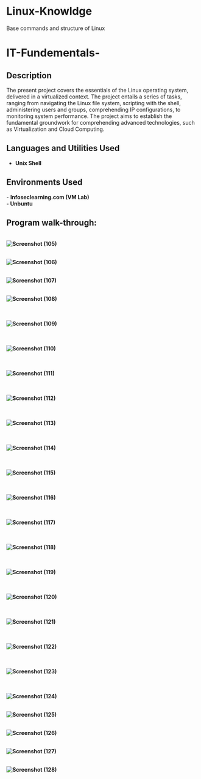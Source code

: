 # Linux-Knowldge
Base commands and structure of Linux 
# IT-Fundementals-

<h2>Description</h2>
The present project covers the essentials of the Linux operating system, delivered in a virtualized context. The project entails a series of tasks, ranging from navigating the Linux file system, scripting with the shell, 
administering users and groups, comprehending IP configurations, to monitoring system performance. The project aims to establish the fundamental groundwork for comprehending advanced technologies, such as Virtualization and Cloud Computing.
<br />

<h2>Languages and Utilities Used</h2>

- <b>Unix Shell</b> 

<h2>Environments Used </h2>
- <b>Infoseclearning.com (VM Lab)</br>
- <b>Unbuntu</br>

<h2>Program walk-through:</h2>

<p align="center">

<br />![Screenshot (105)](https://github.com/Radel024/Linux-Knowldge/assets/137848295/a80c85c3-2dd0-4382-84f7-74700ac8c035)
<br />

<br />![Screenshot (106)](https://github.com/Radel024/Linux-Knowldge/assets/137848295/823dfadd-3b1c-49b2-8d8f-b6fd8ca949e4)
<br />

<br />![Screenshot (107)](https://github.com/Radel024/Linux-Knowldge/assets/137848295/e75336db-a891-432b-bc3f-adc72327d4c9)
<br />

<br />![Screenshot (108)](https://github.com/Radel024/Linux-Knowldge/assets/137848295/d508397b-17c9-4f22-aad9-33a973da543f)
<br />
<br />

<br />![Screenshot (109)](https://github.com/Radel024/Linux-Knowldge/assets/137848295/32a81550-dd42-4451-809d-2a237e23fdb4)
<br />
<br />

<br />![Screenshot (110)](https://github.com/Radel024/Linux-Knowldge/assets/137848295/762199ad-7ec8-4965-a9cd-f221d038c782)
<br />
<br />

<br />![Screenshot (111)](https://github.com/Radel024/Linux-Knowldge/assets/137848295/700b2166-2fb5-4c12-841f-14d51d7f402d)
<br />
<br />

<br />![Screenshot (112)](https://github.com/Radel024/Linux-Knowldge/assets/137848295/98e264bd-897e-4b44-a0d4-1f9cd2372daa)
<br />
<br />

<br />![Screenshot (113)](https://github.com/Radel024/Linux-Knowldge/assets/137848295/edc3f70d-441b-49c7-b916-eef34d7927f7)
<br />
<br />

<br />![Screenshot (114)](https://github.com/Radel024/Linux-Knowldge/assets/137848295/7e8beb2e-d5e6-418c-9f5f-113843f183dd)
<br />
<br />

<br />![Screenshot (115)](https://github.com/Radel024/Linux-Knowldge/assets/137848295/472001ea-8b1c-4c98-9e07-cebcdaa49343)
<br />
<br />

<br />![Screenshot (116)](https://github.com/Radel024/Linux-Knowldge/assets/137848295/e7e6d9a6-ed73-415c-94cf-47649f998757)
<br />
<br />

<br />![Screenshot (117)](https://github.com/Radel024/Linux-Knowldge/assets/137848295/68191204-6bd5-4afa-9f42-7fba9a515c11)
<br />
<br />

<br />![Screenshot (118)](https://github.com/Radel024/Linux-Knowldge/assets/137848295/e9164555-9b8d-4384-a8f0-67b249954855)
<br />
<br />

<br />![Screenshot (119)](https://github.com/Radel024/Linux-Knowldge/assets/137848295/cf1570bc-719e-447d-8f31-15c94bfd9169)
<br />
<br />

<br />![Screenshot (120)](https://github.com/Radel024/Linux-Knowldge/assets/137848295/e62690ad-5143-4e6b-ba78-c031f79f5476)
<br />
<br />

<br />![Screenshot (121)](https://github.com/Radel024/Linux-Knowldge/assets/137848295/1e812cec-7cc4-4861-b738-86b3ba00ad56)
<br />
<br />

<br />![Screenshot (122)](https://github.com/Radel024/Linux-Knowldge/assets/137848295/af2f0dd1-83ee-4f5d-94dd-afd2aaa1a522)
<br />
<br />

<br />![Screenshot (123)](https://github.com/Radel024/Linux-Knowldge/assets/137848295/8b031776-6d34-47e5-ba61-318e4a302410)
<br />
<br />

<br />![Screenshot (124)](https://github.com/Radel024/Linux-Knowldge/assets/137848295/838a800e-55b9-469b-a10d-1d5ac17c01cb)
<br />

<br />![Screenshot (125)](https://github.com/Radel024/Linux-Knowldge/assets/137848295/653b4284-07ce-44c1-8e35-b5e47f328f65)
<br />

<br />![Screenshot (126)](https://github.com/Radel024/Linux-Knowldge/assets/137848295/62c055b4-5932-49dd-b909-e59236aad905)
<br />

<br />![Screenshot (127)](https://github.com/Radel024/Linux-Knowldge/assets/137848295/e9a1badf-087d-4cb6-b404-1df5242ac647)
<br />

<br />![Screenshot (128)](https://github.com/Radel024/Linux-Knowldge/assets/137848295/3aa24a8f-3785-4e1a-b764-b099444965b6)
<br />

<br />
<br />
<!--
 ```diff
- text in red
+ text in green
! text in orange
# text in gray
@@ text in purple (and bold)@@
```
--!>

